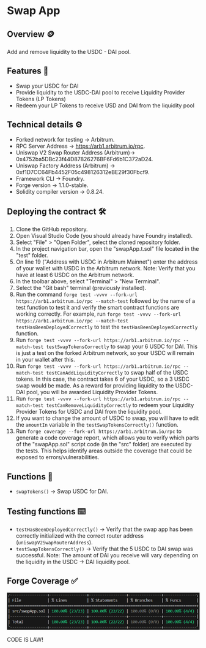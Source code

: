 # Swap App
## Overview 🪙
Add and remove liquidity to the USDC - DAI pool.
## Features 📃
* Swap your USDC for DAI
* Provide liquidity to the USDC-DAI pool to receive Liquidity Provider Tokens (LP Tokens)
* Redeem your LP Tokens to receive USD and DAI from the liquidity pool
## Technical details ⚙️
* Forked network for testing -> Arbitrum.
* RPC Server Address -> https://arb1.arbitrum.io/rpc.
* Uniswap V2 Swap Router Address (Arbitrum)-> 0x4752ba5DBc23f44D87826276BF6Fd6b1C372aD24.
* Uniswap Factory Address (Arbitrum) -> 0xf1D7CC64Fb4452F05c498126312eBE29f30Fbcf9.
* Framework CLI -> Foundry.
* Forge version -> 1.1.0-stable.
* Solidity compiler version -> 0.8.24.
## Deploying the contract 🛠️
1. Clone the GitHub repository.
2. Open Visual Studio Code (you should already have Foundry installed).
3. Select "File" > "Open Folder", select the cloned repository folder.
4. In the project navigation bar, open the "swapApp.t.sol" file located in the "test" folder.
5. On line 19 ("Address with USDC in Arbitrum Mainnet") enter the address of your wallet with USDC in the Arbitrum network. Note: Verify that you have at least 6 USDC on the Arbitrum network.
6. In the toolbar above, select "Terminal" > "New Terminal".
7. Select the "Git bash" terminal (previously installed).
8. Run the command `forge test -vvvv --fork-url https://arb1.arbitrum.io/rpc --match-test` followed by the name of a test function to test it and verify the smart contract functions are working correctly. For example, run `forge test -vvvv --fork-url https://arb1.arbitrum.io/rpc --match-test testHasBeenDeployedCorrectly` to test the `testHasBeenDeployedCorrectly` function.
9. Run `forge test -vvvv --fork-url https://arb1.arbitrum.io/rpc --match-test testSwapTokensCorrectly` to swap your 6 USDC for DAI. This is just a test on the forked Arbitrum network, so your USDC will remain in your wallet after this.
10. Run `forge test -vvvv --fork-url https://arb1.arbitrum.io/rpc --match-test testCanAddLiquidityCorrectly` to swap half of the USDC tokens. In this case, the contract takes 6 of your USDC, so a 3 USDC swap would be made. As a reward for providing liquidity to the USDC-DAI pool, you will be awarded Liquidity Provider Tokens.
11. Run `forge test -vvvv --fork-url https://arb1.arbitrum.io/rpc --match-test testCanRemoveLiquidityCorrectly` to redeem your Liquidity Provider Tokens for USDC and DAI from the liquidity pool.
12. If you want to change the amount of USDC to swap, you will have to edit the `amountIn` variable in the `testSwapTokensCorrectly()` function.
13. Run `forge coverage --fork-url https://arb1.arbitrum.io/rpc` to generate a code coverage report, which allows you to verify which parts of the "swapApp.sol" script code (in the "src" folder) are executed by the tests. This helps identify areas outside the coverage that could be exposed to errors/vulnerabilities.
## Functions 📌
* `swapTokens()` -> Swap USDC for DAI.
## Testing functions ⌨️
* `testHasBeenDeployedCorrectly()` -> Verify that the swap app has been correctly initialized with the correct router address (`uniswapV2SwapRouterAddress`).
* `testSwapTokensCorrectly()` -> Verify that the 5 USDC to DAI swap was successful. Note: The amount of DAI you receive will vary depending on the liquidity in the USDC -> DAI liquidity pool.
## Forge Coverage ✅
![Forge Coverage](images/forgeCoverage.png)  

CODE IS LAW!
